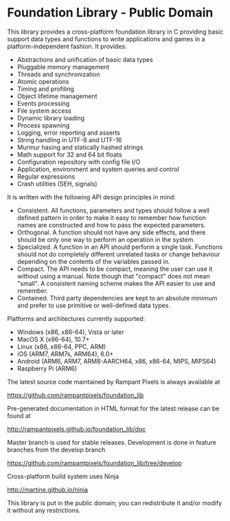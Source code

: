# Foundation Library  -  Public Domain

This library provides a cross-platform foundation library in C providing basic support data types and
functions to write applications and games in a platform-independent fashion. It provides:

* Abstractions and unification of basic data types
* Pluggable memory management
* Threads and synchronization
* Atomic operations
* Timing and profiling
* Object lifetime management
* Events processing
* File system access
* Dynamic library loading
* Process spawning
* Logging, error reporting and asserts
* String handling in UTF-8 and UTF-16
* Murmur hasing and statically hashed strings
* Math support for 32 and 64 bit floats
* Configuration repository with config file I/O
* Application, environment and system queries and control
* Regular expressions
* Crash utilities (SEH, signals)

It is written with the following API design principles in mind:

* Consistent. All functions, parameters and types should follow a well defined pattern in order to make it easy to remember how function names are constructed and how to pass the expected parameters.
* Orthogonal. A function should not have any side effects, and there should be only one way to perform an operation in the system.
* Specialized. A function in an API should perform a single task. Functions should not do completely different unrelated tasks or change behaviour depending on the contents of the variables passed in.
* Compact. The API needs to be compact, meaning the user can use it without using a manual. Note though that "compact" does not mean "small". A consistent naming scheme makes the API easier to use and remember.
* Contained. Third party dependencies are kept to an absolute minimum and prefer to use primitive or well-defined data types.

Platforms and architectures currently supported:

* Windows (x86, x86-64), Vista or later
* MacOS X (x86-64), 10.7+
* Linux (x86, x86-64, PPC, ARM)
* iOS (ARM7, ARM7s, ARM64), 6.0+
* Android (ARM6, ARM7, ARM8-AARCH64, x86, x86-64, MIPS, MIPS64)
* Raspberry Pi (ARM6)

The latest source code maintained by Rampant Pixels is always available at

https://github.com/rampantpixels/foundation_lib

Pre-generated documentation in HTML format for the latest release can be found at

http://rampantpixels.github.io/foundation_lib/doc

Master branch is used for stable releases. Development is done in feature branches from the develop branch

https://github.com/rampantpixels/foundation_lib/tree/develop

Cross-platform build system uses Ninja

http://martine.github.io/ninja

This library is put in the public domain; you can redistribute it and/or modify it without any restrictions.

